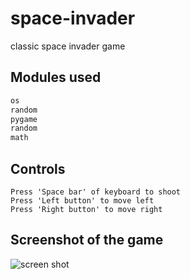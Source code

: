 # space-invader

classic space invader game

## Modules used 

```bash
os
random
pygame 
random
math
```

## Controls

```
Press 'Space bar' of keyboard to shoot
Press 'Left button' to move left
Press 'Right button' to move right
```
## Screenshot of the game

![screen shot](https://user-images.githubusercontent.com/66194302/94884009-d37ac080-0489-11eb-9830-95aca5c5023e.JPG)
